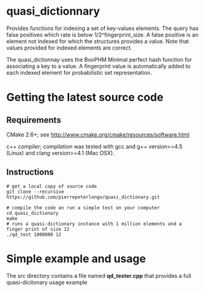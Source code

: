 # quasi_dictionnary

Provides functions for indexing a set of key-values elements. The query has false positives which rate is below 1/2^fingerprint_size. 
A false positive is an element not indexed for which the structures provides a value.
Note that values provided for indexed elements are correct.  

The quasi_dictionnay uses the BooPHM Minimal perfect hash function for associating a key to a value. A fingerprint value is automatically added to each indexed element for probabilistic set representation.

# Getting the latest source code

## Requirements

CMake 2.6+; see http://www.cmake.org/cmake/resources/software.html

c++ compiler; compilation was tested with gcc and g++ version>=4.5 (Linux) and clang version>=4.1 (Mac OSX).

## Instructions


    # get a local copy of source code
    git clone --recursive https://github.com/pierrepeterlongo/quasi_dictionary.git
    
    # compile the code an run a simple test on your computer
    cd quasi_dictionary
    make
    # runs a quasi-dictionary instance with 1 million elements and a finger print of size 12
    ./qd_test 1000000 12 
    
    
# Simple example and usage
The src directory contains a file named **qd_tester.cpp** that provides a full quasi-dicitonary usage example

